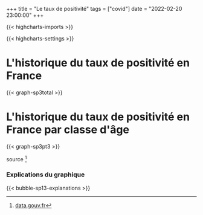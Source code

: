 +++
title = "Le taux de positivité"
tags = ["covid"]
date = "2022-02-20 23:00:00"
+++


{{< highcharts-imports >}}

{{< highcharts-settings >}}

# L'historique du taux de positivité en France 

{{< graph-sp3total >}}

# L'historique du taux de positivité en France par classe d'âge <a name="graphique"></a>

{{< graph-sp3pt3 >}}


source [^1]

### Explications du graphique <a name="explications"></a>

{{< bubble-sp13-explanations >}}

[^1]: [data.gouv.fr](https://www.data.gouv.fr/fr/datasets/donnees-relatives-aux-resultats-des-tests-virologiques-covid-19/)